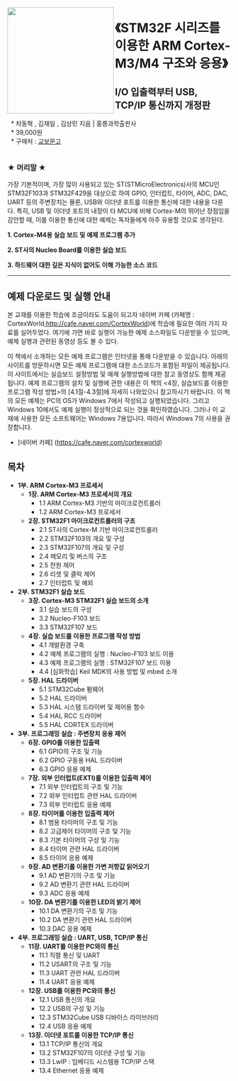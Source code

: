 <img src="https://user-images.githubusercontent.com/108709679/177264238-e643c2c3-17a4-4821-8c2f-77f1cc67e7b5.jpg" width=240 align=left></img>
# 《STM32F 시리즈를 이용한 ARM Cortex-M3/M4 구조와 응용》
## I/O 입출력부터 USB, TCP/IP 통신까지 개정판
&nbsp; * 차동혁 , 김재일 , 김상민 지음 | 홍릉과학출판사 <br>
&nbsp; * 39,000원 <br>
&nbsp; * 구매처 : <a href="http://www.kyobobook.co.kr/product/detailViewKor.laf?ejkGb=KOR&mallGb=KOR&barcode=9791156005353&orderClick=LIZ&Kc=">교보문고</a>




<pre>
</pre>
 
 
 

### __★ 머리말 ★__ 
가장 기본적이며, 가장 많이 사용되고 있는 ST(STMicroElectronics)사의 MCU인 STM32F103과 STM32F429을 대상으로 하여 GPIO, 인터럽트, 타이머, ADC, DAC, UART 등의 주변장치는 물론, USB와 이더넷 포트를 이용한 통신에 대한 내용을 다룬다. 특히, USB 및 이더넷 포트의 내장이 타 MCU에 비해 Cortex-M의 뛰어난
장점임을 감안할 때, 이를 이용한 통신에 대한 예제는 독자들에게 아주 유용할 것으로 생각된다.

__1. Cortex-M4용 실습 보드 및 예제 프로그램 추가__

__2. ST사의 Nucleo Board를 이용한 실습 보드__ 

__3. 하드웨어 대한 깊은 지식이 없어도 이해 가능한 소스 코드__




* * *

## 예제 다운로드 및 실행 안내
본 교재를 이용한 학습에 조금이라도 도움이 되고자 네이버 카페 (카페명 : CortexWorld,http://cafe.naver.com/CortexWorld)에 학습에 필요한 여러 가지 자료를 실어두었다. 여기에 가면 바로 실행이 가능한 예제 소스파일도 다운받을 수 있으며, 예제 실행과 관련된 동영상
등도 볼 수 있다.

이 책에서 소개하는 모든 예제 프로그램은 인터넷을 통해 다운받을 수 있습니다. 아래의 사이트를 방문하시면 모든 예제 프로그램에 대한 소스코드가 포함된 파일이 제공됩니다. 이 사이트에서는 실습보드 설정방법 및 예제 실행방법에 대한 참고 동영상도 함께 제공됩니다.
예제 프로그램의 설치 및 실행에 관한 내용은 이 책의 <4장, 실습보드를 이용한 프로그램 작성 방법>의 [4.1절-4.3절]에 자세히 나와있으니 참고하시기 바랍니다.
이 책의 모든 예제는 PC의 OS가 Windows 7에서 작성되고 실행되었습니다. 그리고 Windows 10에서도 예제 실행이 정상적으로 되는 것을 확인하였습니다. 그러나 이 교재에 사용한 모든 소프트웨어는 Windows 7용입니다. 따라서 Windows 7의 사용을 권장합니다.
 * [네이버 카페] (https://cafe.naver.com/cortexworld)

## 목차

* **1부. ARM Cortex-M3 프로세서**
  * **1장. ARM Cortex-M3 프로세서의 개요**
    * 1.1 ARM Cortex-M3 기반의 마이크로컨트롤러
    * 1.2 ARM Cortex-M3 프로세서
  * **2장. STM32F1 마이크로컨트롤러의 구조**
    * 2.1 ST사의 Cortex-M 기반 마이크로컨트롤러
    * 2.2 STM32F103의 개요 및 구성
    * 2.3 STM32F107의 개요 및 구성
    * 2.4 메모리 및 버스의 구조
    * 2.5 전원 제어
    * 2.6 리셋 및 클럭 제어
    * 2.7 인터럽트 및 예외
* **2부. STM32F1 실습 보드**
  * **3장. Cortex-M3 STM32F1 실습 보드의 소개**
    * 3.1 실습 보드의 구성
    * 3.2 Nucleo-F103 보드
    * 3.3 STM32F107 보드
  * **4장. 실습 보드를 이용한 프로그램 작성 방법**
    * 4.1 개발환경 구축
    * 4.2 예제 프로그램의 실행 : Nucleo-F103 보드 이용
    * 4.3 예제 프로그램의 실행 : STM32F107 보드 이용
    * 4.4 [심화학습] Keil MDK의 사용 방법 및 mbed 소개
  * **5장. HAL 드라이버**
    * 5.1 STM32Cube 펌웨어
    * 5.2 HAL 드라이버
    * 5.3 HAL 시스템 드라이버 및 제어용 함수
    * 5.4 HAL RCC 드라이버
    * 5.5 HAL CORTEX 드라이버
* **3부. 프로그래밍 실습 : 주변장치 응용 제어**
  * **6장. GPIO를 이용한 입출력**
    * 6.1 GPIO의 구조 및 기능
    * 6.2 GPIO 구동용 HAL 드라이버
    * 6.3 GPIO 응용 예제
  * **7장. 외부 인터럽트(EXTI)를 이용한 입출력 제어**
    * 7.1 외부 인터럽트의 구조 및 기능
    * 7.2 외부 인터럽트 관련 HAL 드라이버
    * 7.3 외부 인터럽트 응용 예제
  * **8장. 타이머를 이용한 입출력 제어**
    * 8.1 범용 타이머의 구조 및 기능
    * 8.2 고급제어 타이머의 구조 및 기능
    * 8.3 기본 타이머의 구성 및 기능
    * 8.4 타이머 관련 HAL 드라이버
    * 8.5 타이머 응용 예제
  * **9장. AD 변환기를 이용한 가변 저항값 읽어오기**
    * 9.1 AD 변환기의 구조 및 기능
    * 9.2 AD 변환기 관련 HAL 드라이버
    * 9.3 ADC 응용 예제
  * **10장. DA 변환기를 이용한 LED의 밝기 제어**
    * 10.1 DA 변환기의 구조 및 기능
    * 10.2 DA 변환기 관련 HAL 드라이버
    * 10.3 DAC 응용 예제
* **4부. 프로그래밍 실습 : UART, USB, TCP/IP 통신**	
  * **11장. UART를 이용한 PC와의 통신**
    * 11.1 직렬 통신 및 UART
    * 11.2 USART의 구조 및 기능
    * 11.3 UART 관련 HAL 드라이버
    * 11.4 UART 응용 예제	
  * **12장. USB를 이용한 PC와의 통신**
    * 12.1 USB 통신의 개요
    * 12.2 USB의 구성 및 기능
    * 12.3 STM32Cube USB 디바이스 라이브러리
	* 12.4 USB 응용 예제
  * **13장. 이더넷 포트를 이용한 TCP/IP 통신**
    * 13.1 TCP/IP 통신의 개요
    * 13.2 STM32F107의 이더넷 구성 및 기능
    * 13.3 LwIP : 임베디드 시스템용 TCP/IP 스택
	* 13.4 Ethernet 응용 예제


